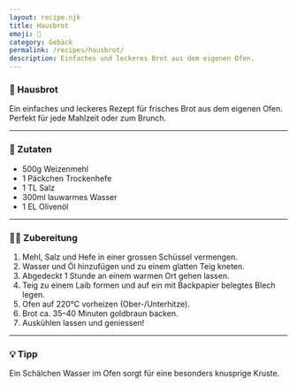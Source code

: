 ```yaml
---
layout: recipe.njk
title: Hausbrot
emoji: 🥖
category: Gebäck
permalink: /recipes/hausbrot/
description: Einfaches und leckeres Brot aus dem eigenen Ofen.
---
```


### 🥖 Hausbrot

Ein einfaches und leckeres Rezept für frisches Brot aus dem eigenen Ofen. Perfekt für jede Mahlzeit oder zum Brunch.

---

### 🛒 Zutaten

- 500g Weizenmehl
- 1 Päckchen Trockenhefe
- 1 TL Salz
- 300ml lauwarmes Wasser
- 1 EL Olivenöl

---

### 👩‍🍳 Zubereitung

1. Mehl, Salz und Hefe in einer grossen Schüssel vermengen.
2. Wasser und Öl hinzufügen und zu einem glatten Teig kneten.
3. Abgedeckt 1 Stunde an einem warmen Ort gehen lassen.
4. Teig zu einem Laib formen und auf ein mit Backpapier belegtes Blech legen.
5. Ofen auf 220°C vorheizen (Ober-/Unterhitze).
6. Brot ca. 35–40 Minuten goldbraun backen.
7. Auskühlen lassen und geniessen!

---

### 💡 Tipp

Ein Schälchen Wasser im Ofen sorgt für eine besonders knusprige Kruste.
